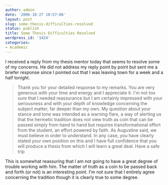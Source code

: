 ```yaml
---
author: admin
date: '2006-10-27 10:57:06'
layout: post
slug: some-thesis-difficulties-resolved
status: publish
title: Some Thesis Difficulties Resolved
wordpress_id: '1424'
categories:
- Academic
---
```

I received a reply from my thesis mentor today that seems to resolve some of my concerns. He did not address my reply point by point but sent me a briefer response since I pointed out that I was leaving town for a week and a half tonight.

<blockquote>Thank you for your detailed response to my remarks. You are very generous with your time and energy and I appreciate it. I'm not too sure that I needed reassurance but I am certainly impressed with your seriousness and with your depth of knowledge concerning the subject matter, far deeper than my own. My question about your stance and tone was intended as a warning flare, a way of alerting us that the hermetic tradition does not view truth as coin that can be passed simply from hand to hand but requires transformational effort from the student, an effort powered by faith. As Augustine said, we must believe in order to understand. In any case, you have clearly stated your own position on this and I have full confidence that you will produce a thesis from which I will learn a great deal. Have a safe trip</blockquote>

This is somewhat reassuring that I am not going to have a great degree of trouble working with him. The matter of truth as a coin to be passed back and forth (or not) is an interesting point. I'm not sure that I entirely agree concerning the tradition though it is clearly true to some degree.
